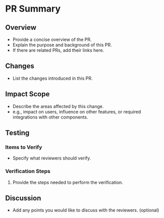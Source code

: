 # PR Summary

## Overview

- Provide a concise overview of the PR.
- Explain the purpose and background of this PR.
- If there are related PRs, add their links here.

## Changes

- List the changes introduced in this PR.

## Impact Scope

- Describe the areas affected by this change.
- e.g., impact on users, influence on other features, or required integrations with other components.

## Testing

### Items to Verify

- Specify what reviewers should verify.

### Verification Steps

1. Provide the steps needed to perform the verification.

## Discussion

- Add any points you would like to discuss with the reviewers. (optional)
